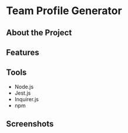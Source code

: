 # Team Profile Generator 

## About the Project

## Features

## Tools
* Node.js
* Jest.js
* Inquirer.js
* npm

## Screenshots